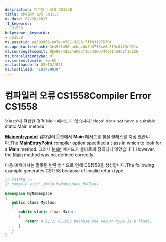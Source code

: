 ```yaml
---
description: 컴파일러 오류 CS1558
title: 컴파일러 오류 CS1558
ms.date: 07/20/2015
f1_keywords:
- CS1558
helpviewer_keywords:
- CS1558
ms.assetid: ee603d66-007e-4782-9285-7ff031975f0f
ms.openlocfilehash: 3e49f1456caebacda3a3735ce6a519c0423c261a
ms.sourcegitcommit: 0bb8074d524e0dcf165430b744bb143461f17026
ms.translationtype: MT
ms.contentlocale: ko-KR
ms.lasthandoff: 03/15/2021
ms.locfileid: "103479830"
---
```

# <a name="compiler-error-cs1558"></a><span data-ttu-id="8ba35-103">컴파일러 오류 CS1558</span><span class="sxs-lookup"><span data-stu-id="8ba35-103">Compiler Error CS1558</span></span>

<span data-ttu-id="8ba35-104">'class'에 적합한 정적 Main 메서드가 없습니다.</span><span class="sxs-lookup"><span data-stu-id="8ba35-104">'class' does not have a suitable static Main method</span></span>  
  
 <span data-ttu-id="8ba35-105">[**Mainentrypoint**](../language-reference/compiler-options/advanced.md#mainentrypoint-or-startupobject) 컴파일러 옵션에서 **Main** 메서드를 찾을 클래스를 지정 했습니다.</span><span class="sxs-lookup"><span data-stu-id="8ba35-105">The [**MainEntryPoint**](../language-reference/compiler-options/advanced.md#mainentrypoint-or-startupobject) compiler option specified a class in which to look for a **Main** method.</span></span> <span data-ttu-id="8ba35-106">그러나 [Main](../programming-guide/main-and-command-args/index.md) 메서드가 올바르게 정의되지 않았습니다.</span><span class="sxs-lookup"><span data-stu-id="8ba35-106">However, the [Main](../programming-guide/main-and-command-args/index.md) method was not defined correctly.</span></span>  
  
 <span data-ttu-id="8ba35-107">다음 예제에서는 잘못된 반환 형식으로 인해 CS1558을 생성합니다.</span><span class="sxs-lookup"><span data-stu-id="8ba35-107">The following example generates CS1558 because of invalid return type.</span></span>  
  
```csharp  
// CS1558.cs  
// compile with: /main:MyNamespace.MyClass  
  
namespace MyNamespace  
{  
   public class MyClass  
   {  
      public static float Main()
      {  
         return 0.0; // CS1558 because the return type is a float.  
      }  
   }  
}  
```
